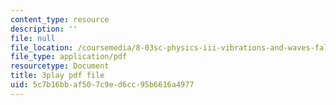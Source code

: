 ```yaml
---
content_type: resource
description: ''
file: null
file_location: /coursemedia/8-03sc-physics-iii-vibrations-and-waves-fall-2016/5c7b16bbaf507c9ed6cc95b6616a4977_BX4QPdP7fT8.pdf
file_type: application/pdf
resourcetype: Document
title: 3play pdf file
uid: 5c7b16bb-af50-7c9e-d6cc-95b6616a4977
---
```

